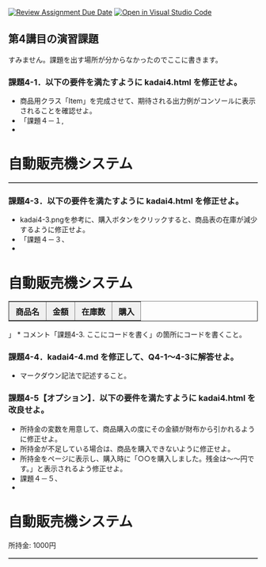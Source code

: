 [![Review Assignment Due Date](https://classroom.github.com/assets/deadline-readme-button-22041afd0340ce965d47ae6ef1cefeee28c7c493a6346c4f15d667ab976d596c.svg)](https://classroom.github.com/a/q1RWxQjY)
[![Open in Visual Studio Code](https://classroom.github.com/assets/open-in-vscode-2e0aaae1b6195c2367325f4f02e2d04e9abb55f0b24a779b69b11b9e10269abc.svg)](https://classroom.github.com/online_ide?assignment_repo_id=19535591&assignment_repo_type=AssignmentRepo)
## 第4講目の演習課題
すみません。課題を出す場所が分からなかったのでここに書きます。
### 課題4-1．以下の要件を満たすように kadai4.html を修正せよ。
* 商品用クラス「Item」を完成させて、期待される出力例がコンソールに表示されることを確認せよ。
* 「課題４－１,
* <!DOCTYPE html>
<html lang="ja">
<head>
    <meta charset="utf-8">
    <title>演習課題4：自動販売機（クラス）</title>
</head>
<body>
    <h1 id="vending-machine">自動販売機システム</h1>
    <table id="item_area" border="1"></table>
    <script>
        // 商品一覧を記録する連想配列の配列
        const items =  [
            { id: 1, name: "緑茶", price: 140, stock: 5 },
            { id: 2, name: "水", price: 100, stock: 14 },
            { id: 3, name: "オレンジジュース", price: 150, stock: 7 },
            { id: 4, name: "リンゴジュース", price: 150, stock: 9 },
            { id: 5, name: "炭酸水", price: 120, stock: 1 },
            { id: 6, name: "サイダー", price: 160, stock: 3 },
            { id: 7, name: "コーヒー", price: 170, stock: 8 },
            { id: 8, name: "紅茶", price: 140, stock: 6 }
        ];

        // 商品用のクラス定義
        class Item {
            static number = 1;
            constructor(name, price, stock) {
                this.id = Item.number;
                this.name = name;
                this.price = price;
                this.stock = stock;
                Item.number++;
            }

            // 商品一覧の表示関数
            static showItemList(list) {
                console.log("商品は以下の" + (list.length) + "種類です。");
                list.forEach(item => {
                    console.log(`商品番号: ${item.id}, 商品名: ${item.name}, 金額: ${item.price}, 在庫数: ${item.stock}`);
                });
                console.log(""); // 空行の出力
            }
            
            // 商品購入の関数
            buyItem() {          
                if (this.stock >= 1) { 
                    console.log("商品番号: "+this.id+", 商品名: "+this.name+"を購入します。");
                    this.stock--; // 購入による商品の在庫削減処理
                    console.log("残りは" + this.stock + "個です。");
                } else {
                    console.log(this.name+"は商品の在庫がないため購入できません。");
                }
            }
        } // End of Item class

        // 商品テーブルのエレメント抽出
        const itemArea = document.getElementById("item_area");
        itemArea.innerHTML += "<tr><th>商品名</th><th>金額</th><th>在庫数</th><th>購入</th></tr>";

        // 配列のオブジェクト作成
        const item_list = items.map(item => new Item(item.name, item.price, item.stock));
        
        // 商品表の作成
        item_list.forEach(item => {
            itemArea.innerHTML += `<tr>
                <td>${item.name}</td>
                <td>${item.price}円</td>
                <td>${item.stock}個</td>
                <td><button id="button${item.id}">購入</button></td>
            </tr>`;
        });

        // クリックイベント時の購入処理の設定
        for (let i = 0; i < item_list.length; i++) {
            document.getElementById("button" + item_list[i].id).onclick = () => {
                item_list[i].buyItem();
            };
        }

        Item.showItemList(item_list);
    </script>
</body>
</html>」
* コメント「課題4-1. ここにコードを書く」の箇所にコードを書くこと。
  

### 課題4-2．以下の要件を満たすように kadai4.html を修正せよ。
* kadai4-2.pngを参考に、商品名、金額、在庫数、購入ボタンが表示されるように修正せよ。
* tableタグを使って表を整形すること。
* コメント「課題4-2. ここにコードを書く」の箇所にコードを書くこと。
* 「課題４－２,
* <!DOCTYPE html>
<html lang="ja">
<head>
  <meta charset="utf-8">
  <title>演習課題4：自動販売機（クラス）</title>
  <style>
    table { border-collapse: collapse; }
    th, td { padding: .4em .8em; text-align: center; }
    th { background: #f0f0f0; }
  </style>
</head>
<body>
  <h1 id="vending-machine">自動販売機システム</h1>

  <table id="item_area" border="1">
    <tr><th>商品名</th><th>金額</th><th>在庫数</th><th>購入</th></tr>
  </table>

  <script>
    const items = [
      { id: 1, name: "緑茶",          price: 140, stock: 5  },
      { id: 2, name: "水",            price: 100, stock: 14 },
      { id: 3, name: "オレンジジュース", price: 150, stock: 7  },
      { id: 4, name: "リンゴジュース",  price: 150, stock: 9  },
      { id: 5, name: "炭酸水",        price: 120, stock: 1  },
      { id: 6, name: "サイダー",      price: 160, stock: 3  },
      { id: 7, name: "コーヒー",      price: 170, stock: 8  },
      { id: 8, name: "紅茶",          price: 140, stock: 6  }
    ];


    class Item {
      static number = 1;               // 次の id 割当用
      constructor(name, price, stock) {
        this.id    = Item.number++;
        this.name  = name;
        this.price = price;
        this.stock = stock;
      }

      static showItemList(list) {
        for (const it of list) {
          console.log(`id: ${it.id}, name: ${it.name}, ${it.price}円, 残り${it.stock}個`);
        }
        console.log(`商品は以下の${list.length}種類です。`);
      }

      buyItem() {
        if (this.stock >= 1) {
          console.log(`商品番号: ${this.id}, 商品名: ${this.name}を購入します。`);
          this.stock--;                                            // 在庫を 1 減らす
          console.log(`残りは${this.stock}個です。`);

          document.getElementById(`stock${this.id}`).textContent = this.stock;
        } else {
          console.log(`${this.name}は商品の在庫がないため購入できません。`);
        }
      }
    }

    const itemArea = document.getElementById("item_area");

    const item_list = items.map(obj => new Item(obj.name, obj.price, obj.stock));

    for (const it of item_list) {
      itemArea.insertAdjacentHTML(
        "beforeend",
        `<tr>
           <td>${it.name}</td>
           <td>${it.price}</td>
           <td id="stock${it.id}">${it.stock}</td>
           <td><button id="button${it.id}">購入</button></td>
         </tr>`
      );
    }

    for (const it of item_list) {
      document.getElementById(`button${it.id}`).onclick = () => it.buyItem();
    }

    Item.showItemList(item_list);
  </script>
</body>
</html>

### 課題4-3．以下の要件を満たすように kadai4.html を修正せよ。
* kadai4-3.pngを参考に、購入ボタンをクリックすると、商品表の在庫が減少するように修正せよ。
* 「課題４－３、
* <!DOCTYPE html>
<html lang="ja">
<head>
  <meta charset="utf-8">
  <title>演習課題4：自動販売機（クラス）</title>
  <style>
    table { border-collapse: collapse; }
    th, td { padding: 0.4em 0.8em; text-align: center; }
    th     { background: #f0f0f0; }
    button { width: 4em; }
  </style>
</head>
<body>
  <h1 id="vending-machine">自動販売機システム</h1>

  <table id="item_area" border="1">
    <tr><th>商品名</th><th>金額</th><th>在庫数</th><th>購入</th></tr>
  </table>

  <script>
    const items = [
      { id: 1, name: "緑茶",          price: 140, stock: 5  },
      { id: 2, name: "水",            price: 100, stock: 14 },
      { id: 3, name: "オレンジジュース", price: 150, stock: 7  },
      { id: 4, name: "リンゴジュース",  price: 150, stock: 9  },
      { id: 5, name: "炭酸水",        price: 120, stock: 1  },
      { id: 6, name: "サイダー",      price: 160, stock: 3  },
      { id: 7, name: "コーヒー",      price: 170, stock: 8  },
      { id: 8, name: "紅茶",          price: 140, stock: 6  }
    ];

    class Item {
      static number = 1;                 // 次に割り当てる id
      constructor(name, price, stock) {
        this.id    = Item.number++;
        this.name  = name;
        this.price = price;
        this.stock = stock;
      }

      static showItemList(list) {
        for (const it of list) {
          console.log(`id: ${it.id}, name: ${it.name}, ${it.price}円, 残り${it.stock}個`);
        }
        console.log(`商品は以下の${list.length}種類です。\n`);
      }

      buyItem() {
        if (this.stock >= 1) {
          console.log(`商品番号: ${this.id}, 商品名: ${this.name}を購入します。`);
          this.stock--;
          console.log(`残りは${this.stock}個です。\n`);

          // 在庫セルを書き換え
          document.getElementById(`stock${this.id}`).textContent = this.stock;
        } else {
          console.log(`${this.name}は商品の在庫がないため購入できません。\n`);
        }
      }
    }

    const itemArea  = document.getElementById("item_area");

    const item_list = items.map(obj => new Item(obj.name, obj.price, obj.stock));

    for (const it of item_list) {
      itemArea.insertAdjacentHTML(
        "beforeend",
        `<tr>
           <td>${it.name}</td>
           <td>${it.price}</td>
           <td id="stock${it.id}">${it.stock}</td>
           <td><button id="button${it.id}">購入</button></td>
         </tr>`
      );
    }

    for (const it of item_list) {
      document.getElementById(`button${it.id}`).onclick = () => it.buyItem();
    }

    Item.showItemList(item_list);
  </script>
</body>
</html>」
* コメント「課題4-3. ここにコードを書く」の箇所にコードを書くこと。

### 課題4-4．kadai4-4.md を修正して、Q4-1～4-3に解答せよ。
* マークダウン記法で記述すること。

### 課題4-5【オプション】．以下の要件を満たすように kadai4.html を改良せよ。
* 所持金の変数を用意して、商品購入の度にその金額が財布から引かれるように修正せよ。
* 所持金が不足している場合は、商品を購入できないように修正せよ。
* 所持金をページに表示し、購入時に「○○を購入しました。残金は～～円です。」と表示されるよう修正せよ。
* 課題４－５、
* <!DOCTYPE html>
<html lang="ja">
<head>
    <meta charset="utf-8">
    <title>演習課題4：自動販売機（クラス）</title>
</head>
<body>
    <h1 id="vending-machine">自動販売機システム</h1>
    <div id="wallet">所持金: <span id="balance">1000</span>円</div>
    <table id="item_area" border="1"></table>
    <script>
        // 商品一覧を記録する連想配列の配列
        const items =  [
            { id: 1, name: "緑茶", price: 140, stock: 5 },
            { id: 2, name: "水", price: 100, stock: 14 },
            { id: 3, name: "オレンジジュース", price: 150, stock: 7 },
            { id: 4, name: "リンゴジュース", price: 150, stock: 9 },
            { id: 5, name: "炭酸水", price: 120, stock: 1 },
            { id: 6, name: "サイダー", price: 160, stock: 3 },
            { id: 7, name: "コーヒー", price: 170, stock: 8 },
            { id: 8, name: "紅茶", price: 140, stock: 6 }
        ];

        // 所持金の初期値
        let balance = 1000;

        // 商品用のクラス定義
        class Item {
            static number = 1;
            constructor(name, price, stock) {
                this.id = Item.number;
                this.name = name;
                this.price = price;
                this.stock = stock;
                Item.number++;
            }

            // 商品一覧の表示関数
            static showItemList(list) {
                console.log("商品は以下の" + Item.number + "種類です。");
                list.forEach(item => {
                    console.log(`商品番号: ${item.id}, 商品名: ${item.name}, 金額: ${item.price}, 在庫数: ${item.stock}`);
                });
                console.log(""); // 空行の出力
            }
            
            // 商品購入の関数
            buyItem() {          
                if (this.stock >= 1) { 
                    if (balance >= this.price) {
                        console.log("商品番号: " + this.id + ", 商品名: " + this.name + "を購入します。");
                        balance -= this.price; // 所持金から金額を引く
                        this.stock--; // 在庫数を減少
                        console.log(`残金は${balance}円です。`);
                        document.getElementById("balance").innerText = balance; // ページの所持金を更新
                    } else {
                        console.log("所持金が不足しています。");
                    }
                } else {
                    console.log(this.name + "は商品の在庫がないため購入できません。");
                }
            }
        } // End of Item class

        // 商品テーブルのエレメント抽出
        const itemArea = document.getElementById("item_area");
        itemArea.innerHTML += "<tr><th>商品名</th><th>金額</th><th>在庫数</th><th>購入</th></tr>";

        // 商品オブジェクトの生成
        const item_list = items.map(item => new Item(item.name, item.price, item.stock));

        // 商品表の作成
        item_list.forEach(item => {
            const row = document.createElement("tr");
            row.innerHTML = `<td>${item.name}</td><td>${item.price}円</td><td>${item.stock}個</td><td><button id="button${item.id}">購入</button></td>`;
            itemArea.appendChild(row);
        });

        // クリックイベント時の購入処理の設定
        item_list.forEach(item => {
            document.getElementById(`button${item.id}`).onclick = () => {
                item.buyItem();
            };
        });

        Item.showItemList(item_list);

    </script>
</body>
</html>

### 課題提出方法
* 随時、作業内容をコミットして、自分の課題リポジトリに履歴を残すこと。
* 上記の課題が完成したら、プルリクエストを使って提出すること。
* 教員、TA/SAが確認したらフィードバックする。
